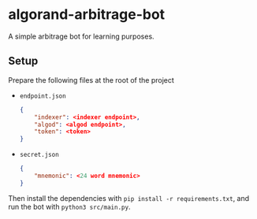 # algorand-arbitrage-bot
A simple arbitrage bot for learning purposes.

## Setup
Prepare the following files at the root of the project
- `endpoint.json`
    ```json
    {
        "indexer": <indexer endpoint>,
        "algod": <algod endpoint>,
        "token": <token>
    }
    ```
- `secret.json`
    ```json
    {
        "mnemonic": <24 word mnemonic>
    }
    ```
Then install the dependencies with `pip install -r requirements.txt`, and run the bot with `python3 src/main.py`.
